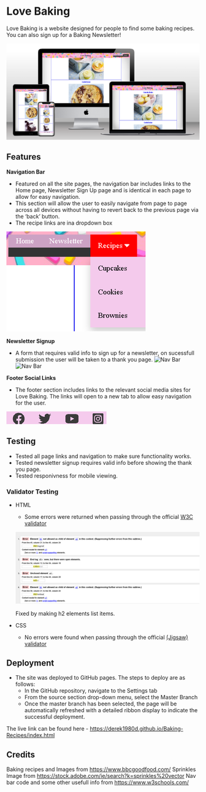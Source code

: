 # Love Baking

Love Baking is a website designed for people to find some baking recipes.
You can also sign up for a Baking Newsletter!

![Responsive Mockup](https://github.com/Derek1980D/Baking-Recipes/blob/main/assets/images/Mockup.png)

## Features 

__Navigation Bar__

  - Featured on all the site pages, the navigation bar includes links to the  Home page, Newsletter Sign Up page and is identical in each page to allow for easy navigation.
  - This section will allow the user to easily navigate from page to page across all devices without having to revert back to the previous page via the ‘back’ button. 
  - The recipe links are ina  dropdown box

  ![Nav Bar](https://github.com/Derek1980D/Baking-Recipes/blob/main/assets/images/navbar.png) 

__Newsletter Signup__ 

  - A form that requires valid info to sign up for a newsletter, on sucessfull submission the user will be taken to a thank you page.
   ![Nav Bar](https://github.com/Derek1980D/Baking-Recipes/blob/main/assets/images/news_.png) 
   ![Nav Bar](https://github.com/Derek1980D/Baking-Recipes/blob/main/assets/images/thanks_.png) 

__Footer Social Links__ 

  - The footer section includes links to the relevant social media sites for Love Baking. The links will open to a new tab to allow easy navigation for the user.

  ![Social links](https://github.com/Derek1980D/Baking-Recipes/blob/main/assets/images/social_links.png) 

## Testing

  - Tested all page links and navigation to make sure functionality works.
  - Tested newsletter signup requires valid info before showing the thank you page.
  - Tested responivness for mobile viewing.

 ### Validator Testing 

- HTML

  - Some errors were returned when passing through the official [W3C validator](https://validator.w3.org/nu/?doc=https%3A%2F%2Fderek1980d.github.io%2FBaking-Recipes%2Findex.html)

   ![Validation errors](https://github.com/Derek1980D/Baking-Recipes/blob/main/assets/images/recipe_errors.png) 

  Fixed by making h2 elements list items. 

- CSS

  - No errors were found when passing through the official [(Jigsaw) validator](https://jigsaw.w3.org/css-validator/validator?uri=https%3A%2F%2Fvalidator.w3.org%2Fnu%2F%3Fdoc%3Dhttps%253A%252F%252Fcode-institute-org.github.io%252Flove-running-2.0%252Findex.html&profile=css3svg&usermedium=all&warning=1&vextwarning=&lang=en#css)


## Deployment


- The site was deployed to GitHub pages. The steps to deploy are as follows: 
  - In the GitHub repository, navigate to the Settings tab 
  - From the source section drop-down menu, select the Master Branch
  - Once the master branch has been selected, the page will be automatically refreshed with a detailed ribbon display to indicate the successful deployment. 

The live link can be found here - https://derek1980d.github.io/Baking-Recipes/index.html

## Credits 

Baking recipes and Images from https://www.bbcgoodfood.com/
Sprinkles Image from https://stock.adobe.com/ie/search?k=sprinkles%20vector
Nav bar code and some other usefull info from https://www.w3schools.com/